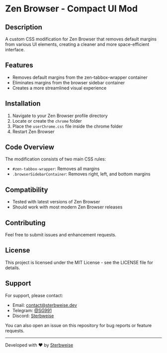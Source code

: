 # Zen Browser - Compact UI Mod

## Description
A custom CSS modification for Zen Browser that removes default margins from various UI elements, creating a cleaner and more space-efficient interface.

## Features
- Removes default margins from the zen-tabbox-wrapper container
- Eliminates margins from the browser sidebar container
- Creates a more streamlined visual experience

## Installation
1. Navigate to your Zen Browser profile directory
2. Locate or create the `chrome` folder
3. Place the `userChrome.css` file inside the chrome folder
4. Restart Zen Browser

## Code Overview
The modification consists of two main CSS rules:
- `#zen-tabbox-wrapper`: Removes all margins
- `.browserSidebarContainer`: Removes right, left, and bottom margins

## Compatibility
- Tested with latest versions of Zen Browser
- Should work with most modern Zen Browser releases

## Contributing
Feel free to submit issues and enhancement requests.

## License
This project is licensed under the MIT License - see the LICENSE file for details.

## Support

For support, please contact:

- Email: [contact@sterbweise.dev](mailto:contact@sterbweise.dev)
- Telegram: [@SG991](https://t.me/SG991)
- Discord: [Sterbweise](https://discord.com/users/sterbweise/)

You can also open an issue on this repository for bug reports or feature requests.

---

Developed with ❤️ by [Sterbweise](https://github.com/Sterbweise)
